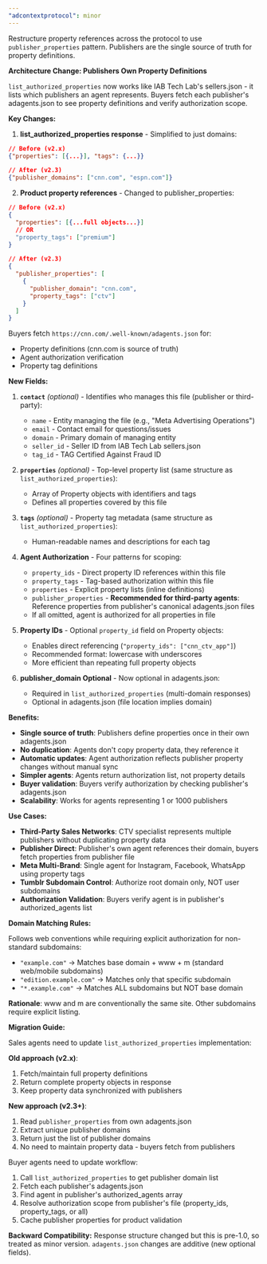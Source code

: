 ```yaml
---
"adcontextprotocol": minor
---
```


Restructure property references across the protocol to use `publisher_properties` pattern. Publishers are the single source of truth for property definitions.

**Architecture Change: Publishers Own Property Definitions**

`list_authorized_properties` now works like IAB Tech Lab's sellers.json - it lists which publishers an agent represents. Buyers fetch each publisher's adagents.json to see property definitions and verify authorization scope.

**Key Changes:**

1. **list_authorized_properties response** - Simplified to just domains:
```json
// Before (v2.x)
{"properties": [{...}], "tags": {...}}

// After (v2.3)
{"publisher_domains": ["cnn.com", "espn.com"]}
```

2. **Product property references** - Changed to publisher_properties:
```json
// Before (v2.x)
{
  "properties": [{...full objects...}]
  // OR
  "property_tags": ["premium"]
}

// After (v2.3)
{
  "publisher_properties": [
    {
      "publisher_domain": "cnn.com",
      "property_tags": ["ctv"]
    }
  ]
}
```

Buyers fetch `https://cnn.com/.well-known/adagents.json` for:
- Property definitions (cnn.com is source of truth)
- Agent authorization verification
- Property tag definitions

**New Fields:**

1. **`contact`** *(optional)* - Identifies who manages this file (publisher or third-party):
   - `name` - Entity managing the file (e.g., "Meta Advertising Operations")
   - `email` - Contact email for questions/issues
   - `domain` - Primary domain of managing entity
   - `seller_id` - Seller ID from IAB Tech Lab sellers.json
   - `tag_id` - TAG Certified Against Fraud ID

2. **`properties`** *(optional)* - Top-level property list (same structure as `list_authorized_properties`):
   - Array of Property objects with identifiers and tags
   - Defines all properties covered by this file

3. **`tags`** *(optional)* - Property tag metadata (same structure as `list_authorized_properties`):
   - Human-readable names and descriptions for each tag

4. **Agent Authorization** - Four patterns for scoping:
   - `property_ids` - Direct property ID references within this file
   - `property_tags` - Tag-based authorization within this file
   - `properties` - Explicit property lists (inline definitions)
   - `publisher_properties` - **Recommended for third-party agents**: Reference properties from publisher's canonical adagents.json files
   - If all omitted, agent is authorized for all properties in file

5. **Property IDs** - Optional `property_id` field on Property objects:
   - Enables direct referencing (`"property_ids": ["cnn_ctv_app"]`)
   - Recommended format: lowercase with underscores
   - More efficient than repeating full property objects

6. **publisher_domain Optional** - Now optional in adagents.json:
   - Required in `list_authorized_properties` (multi-domain responses)
   - Optional in adagents.json (file location implies domain)

**Benefits:**

- **Single source of truth**: Publishers define properties once in their own adagents.json
- **No duplication**: Agents don't copy property data, they reference it
- **Automatic updates**: Agent authorization reflects publisher property changes without manual sync
- **Simpler agents**: Agents return authorization list, not property details
- **Buyer validation**: Buyers verify authorization by checking publisher's adagents.json
- **Scalability**: Works for agents representing 1 or 1000 publishers

**Use Cases:**

- **Third-Party Sales Networks**: CTV specialist represents multiple publishers without duplicating property data
- **Publisher Direct**: Publisher's own agent references their domain, buyers fetch properties from publisher file
- **Meta Multi-Brand**: Single agent for Instagram, Facebook, WhatsApp using property tags
- **Tumblr Subdomain Control**: Authorize root domain only, NOT user subdomains
- **Authorization Validation**: Buyers verify agent is in publisher's authorized_agents list

**Domain Matching Rules:**

Follows web conventions while requiring explicit authorization for non-standard subdomains:
- `"example.com"` → Matches base domain + www + m (standard web/mobile subdomains)
- `"edition.example.com"` → Matches only that specific subdomain
- `"*.example.com"` → Matches ALL subdomains but NOT base domain

**Rationale**: www and m are conventionally the same site. Other subdomains require explicit listing.

**Migration Guide:**

Sales agents need to update `list_authorized_properties` implementation:

**Old approach (v2.x)**:
1. Fetch/maintain full property definitions
2. Return complete property objects in response
3. Keep property data synchronized with publishers

**New approach (v2.3+)**:
1. Read `publisher_properties` from own adagents.json
2. Extract unique publisher domains
3. Return just the list of publisher domains
4. No need to maintain property data - buyers fetch from publishers

Buyer agents need to update workflow:
1. Call `list_authorized_properties` to get publisher domain list
2. Fetch each publisher's adagents.json
3. Find agent in publisher's authorized_agents array
4. Resolve authorization scope from publisher's file (property_ids, property_tags, or all)
5. Cache publisher properties for product validation

**Backward Compatibility:** Response structure changed but this is pre-1.0, so treated as minor version. `adagents.json` changes are additive (new optional fields).
